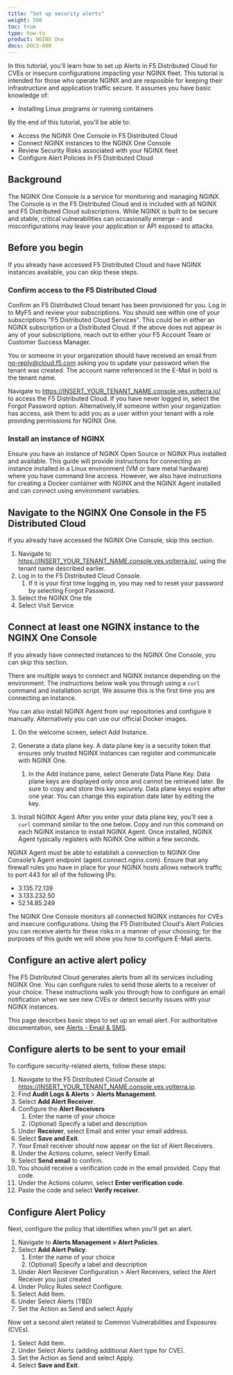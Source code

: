 ```yaml
---
title: "Set up security alerts"
weight: 500
toc: true
type: how-to
product: NGINX One
docs: DOCS-000
---
```


In this tutorial, you'll learn how to set up Alerts in F5 Distributed Cloud for CVEs or insecure configurations impacting your NGINX fleet. This tutorial is intended for those who operate NGINX and are resposible for keeping their infrastructure and application traffic secure. It assumes you have basic knowledge of:

- Installing Linux programs or running containers

By the end of this tutorial, you'll be able to:

- Access the NGINX One Console in F5 Distributed Cloud
- Connect NGINX instances to the NGINX One Console
- Review Security Risks associated with your NGINX fleet
- Configure Alert Policies in F5 Distributed Cloud

## Background

The NGINX One Console is a service for monitoring and managing NGINX. The Console is in the F5 Distributed Cloud and is included with all NGINX and F5 Distributed Cloud subscriptions. While NGINX is built to be secure and stable, critical vulnerabilities can occasionally emerge – and misconfigurations may leave your application or API exposed to attacks. 

## Before you begin

If you already have accessed F5 Distributed Cloud and have NGINX instances available, you can skip these steps.

### Confirm access to the F5 Distributed Cloud

Confirm an F5 Distributed Cloud tenant has been provisioned for you. Log in to MyF5 and review your subscriptions. You should see within one of your subscriptions "F5 Distributed Cloud Services". This could be in either an NGINX subscription or a Distributed Cloud. If the above does not appear in any of your subscriptions, reach out to either your F5 Account Team or Customer Success Manager.

You or someone in your organization should have received an email from no-reply@cloud.f5.com asking you to update your password when the tenant was created. The account name referenced in the E-Mail in bold is the tenant name.

Navigate to https://INSERT_YOUR_TENANT_NAME.console.ves.volterra.io/ to access the F5 Distributed Cloud. If you have never logged in, select the Forgot Password option. Alternatively,Iif someone within your organization has access, ask them to add you as a user within your tenant with a role providing permissions for NGINX One.

### Install an instance of NGINX

Ensure you have an instance of NGINX Open Source or NGINX Plus installed and available. This guide will provide instructions for connecting an instance installed in a Linux environment (VM or bare metal hardware) where you have command line access. However, we also have instructions for creating a Docker container with NGINX and the NGINX Agent installed and can connect using environment variables.

## Navigate to the NGINX One Console in the F5 Distributed Cloud

If you already have accessed the NGINX One Console, skip this section.

1. Navigate to https://INSERT_YOUR_TENANT_NAME.console.ves.volterra.io/, using the tenant name described earlier.
1. Log in to the F5 Distributed Cloud Console.
   1. If it is your first time logging in, you may ned to reset your password by selecting Forgot Password.
1. Select the NGINX One tile
1. Select Visit Service

## Connect at least one NGINX instance to the NGINX One Console

If you already have connected instances to the NGINX One Console, you can skip this section.

There are multiple ways to connect and NGINX instance depending on the environment. The instructions below walk you through using a `curl` command and installation script. We assume this is the first time you are connecting an instance.

You can also install NGINX Agent from our repositories and configure it manually. Alternatively you can use our official Docker images.

1. On the welcome screen, select Add Instance.
1. Generate a data plane key.
   A data plane key is a security token that ensures only trusted NGINX instances can register and communicate with NGINX One.
   1. In the Add Instance pane, select Generate Data Plane Key.
      Data plane keys are displayed only once and cannot be retrieved later. Be sure to copy and store this key securely.
      Data plane keys expire after one year. You can change this expiration date later by editing the key.

1. Install NGINX Agent 
   After you enter your data plane key, you’ll see a `curl` command similar to the one below. Copy and run this command on each NGINX instance to install NGINX Agent. Once installed, NGINX Agent typically registers with NGINX One within a few seconds.

NGINX Agent must be able to establish a connection to NGINX One Console’s Agent endpoint (agent.connect.nginx.com). Ensure that any firewall rules you have in place for your NGINX hosts allows network traffic to port 443 for all of the following IPs:

- 3.135.72.139
- 3.133.232.50
- 52.14.85.249

The NGINX One Console monitors all connected NGINX instances for CVEs and insecure configurations. Using the F5 Distributed Cloud's Alert Policies you can receive alerts for these risks in a manner of your choosing; for the purposes of this guide we will show you how to configure E-Mail alerts.

## Configure an active alert policy

The F5 Distributed Cloud generates alerts from all its services including NGINX One. You can configure rules to send those alerts to a receiver of your choice. These instructions walk you through how to configure an email notification when we see new CVEs or detect security issues with your NGINX instances.

This page describes basic steps to set up an email alert. For authoritative documentation, see
[Alerts - Email & SMS](https://flatrender.tora.reviews/docs-v2/shared-configuration/how-tos/alerting/alerts-email-sms).

## Configure alerts to be sent to your email

To configure security-related alerts, follow these steps:

1. Navigate to the F5 Distributed Cloud Console at https://INSERT_YOUR_TENANT_NAME.console.ves.volterra.io. 
1. Find **Audit Logs & Alerts** > **Alerts Management**.
1. Select **Add Alert Receiver**.
1. Configure the **Alert Receivers**
   1. Enter the name of your choice
   1. (Optional) Specify a label and description
1. Under **Receiver**, select Email and enter your email address.
1. Select **Save and Exit**.
1. Your Email receiver should now appear on the list of Alert Receivers.
1. Under the Actions column, select Verify Email.
1. Select **Send email** to confirm.
1. You should receive a verification code in the email provided. Copy that code.
1. Under the Actions column, select **Enter verification code**.
1. Paste the code and select **Verify receiver**.

## Configure Alert Policy

Next, configure the policy that identifies when you'll get an alert. 

1. Navigate to **Alerts Management > Alert Policies**.
1. Select **Add Alert Policy**.
   1. Enter the name of your choice
   1. (Optional) Specify a label and description
1. Under Alert Reciever Configuration > Alert Receivers, select the Alert Receiver you just created
1. Under Policy Rules select Configure.
1. Select Add Item.
1. Under Select Alerts (TBD)
1. Set the Action as Send and select Apply

Now set a second alert related to Common Vulnerabilities and Exposures (CVEs).

1. Select Add Item.
1. Under Select Alerts {adding additional Alert type for CVE).
1. Set the Action as Send and select Apply.
1. Select **Save and Exit**.
